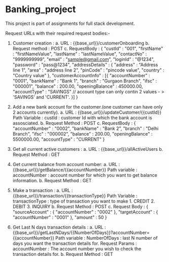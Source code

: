 # Banking_project

This project is part of assignments for full stack development.

Request URLs with their required request bodies:-
1. Customer creation :
  a. URL : {{base_url}}/customerOnboarding
  b. Request method : POST
  c. RequestBody : 
  {
    "custId" : "001",
    "firstName" : "firstNameValue",
    "lastName" : "lastNameValue",
    "contactNo" : "9999999999",
    "email" : "sample@gmail.com",
    "loginId" : "@1234",
    "password" : "pass@1234",
    "addressDetails" : {
        "address" : "Address line 1",
        "area" : "address line 2",
        "pinCode" : "pincode value",
        "country" : "Country value"
    },
    "customerAccountInfo" : [{
        "accountNumber" : "0001",
        "bankName" : "Bank 1",
        "branch" : "Gurgaon Branch",
        "ifsc" : "000001",
        "balance" : 200.00,
        "openingBalance" : 450000.00,
        "accountType" : "SAVINGS" // account type can only contin 2 values - > 'SAVINGS' and 'CURRENT'.
    }]
}

2. Add a new bank account for the customer.(one customer can have only 2 accounts currently).
  a. URL : {{base_url}}/updateCustomer/{{custId}}
          Path Variable : custId : customer Id with which the bank account is assosciated.
  b. Request Method : POST
  c. RequestBody :
  {
        "accountNumber" : "0002",
        "bankName" : "Bank 2",
        "branch" : "Delhi Branch",
        "ifsc" : "000002",
        "balance" : 200.00,
        "openingBalance" : 5500000.00,
        "accountType" : "CURRENT"
    }

3. Get all current active customers : 
  a. URL : {{base_url}}/allActiveUsers
  b. Request Method : GET

4. Get current balance from account number: 
  a. URL : {{base_url}}/getBalance/{{accountNumber}}
          Path variable : accountNumber : account number for which you want to get balance information.
  b. Request Method : GET      
          
5. Make a transaction :
  a. URL : {{base_url}}/transaction/{{transactionType}}
          Path Variable : transactionType : type of transaction you want to make 
            1. CREDIT
            2. DEBIT
            3. INQUIRY
  b. Request Method : POST
  c. Request Body :
  {
    "sourceAccount" : {
        "accountNumber" : "0002"
    },
    "targetAccount" : {
        "accountNumber" : "0001"
    },
    "amount" : 50
  }

6. Get Last N days transaction details : 
  a. URL : {{base_url}}/getLastNDays/{{NumberOfDays}}?accountNumber={{accountNumber}}
          Path variable : NumberOfDays : last N number of days you want the transaction details for.
          Request Params : accountNumber : The account number you wish to check the transaction details for.
  b. Request Method : GET
  
